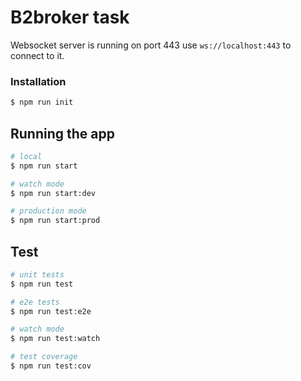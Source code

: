 # B2broker task

Websocket server is running on port 443 use `ws://localhost:443` to connect to it.

### Installation

```bash
$ npm run init
```

## Running the app

```bash
# local
$ npm run start

# watch mode
$ npm run start:dev

# production mode
$ npm run start:prod
```

## Test

```bash
# unit tests
$ npm run test

# e2e tests
$ npm run test:e2e

# watch mode
$ npm run test:watch

# test coverage
$ npm run test:cov
```
